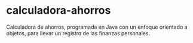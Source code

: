# calculadora-ahorros
Calculadora de ahorros, programada en Java con un enfoque orientado a objetos, para llevar un registro de las finanzas personales.
